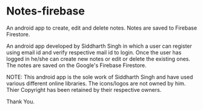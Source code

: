 # Notes-firebase
An android app to create, edit and delete notes. Notes are saved to Firebase Firestore.

An android app developed by Siddharth Singh in which a user can register using email id and verify respective mail id to login. Once the user has logged in he/she can create new notes or edit or delete the existing ones. The notes are saved on the Google's Firebase Firestore. 

NOTE: This android app is the sole work of Siddharth Singh and have used various different online libraries. The icons/logos are not owned by him. Thier Copyright has been retained by their respective owners.

Thank You. 
